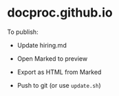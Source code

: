 # docproc.github.io

To publish:

 - Update hiring.md
 
 - Open Marked to preview
 
 - Export as HTML from Marked
 
 - Push to git (or use `update.sh`)
  
  